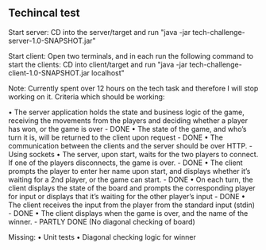 Techincal test
----------------

Start server:
CD into the server/target and run "java -jar tech-challenge-server-1.0-SNAPSHOT.jar"

Start client:
Open two terminals, and in each run the following command to start the clients:
CD into client/target and run "java -jar tech-challenge-client-1.0-SNAPSHOT.jar localhost"

Note: Currently spent over 12 hours on the tech task and therefore I will stop working on it.
Criteria which should be working:

• The server application holds the state and business logic of the game, receiving the movements from the players and deciding whether a player has won, or the game is over - DONE
• The state of the game, and who’s turn it is, will be returned to the client upon request - DONE
• The communication between the clients and the server should be over HTTP. - Using sockets
• The server, upon start, waits for the two players to connect. If one of the players disconnects, the game is over. - DONE
• The client prompts the player to enter her name upon start, and displays whether it’s waiting for a 2nd player, or the game can start. - DONE
• On each turn, the client displays the state of the board and prompts the corresponding player for input or displays that it’s waiting for the other player’s input - DONE
• The client receives the input from the player from the standard input (stdin) - DONE
• The client displays when the game is over, and the name of the winner. - PARTLY DONE (No diagonal checking of board)

Missing:
• Unit tests
• Diagonal checking logic for winner
